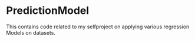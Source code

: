 # PredictionModel
This contains code related to my selfproject on applying various regression Models on datasets.  
